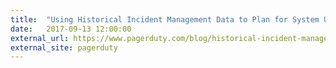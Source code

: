 ```yaml
---
title:  "Using Historical Incident Management Data to Plan for System Upgrades"
date:   2017-09-13 12:00:00
external_url: https://www.pagerduty.com/blog/historical-incident-management-data-plan-system-upgrades/
external_site: pagerduty
---
```

